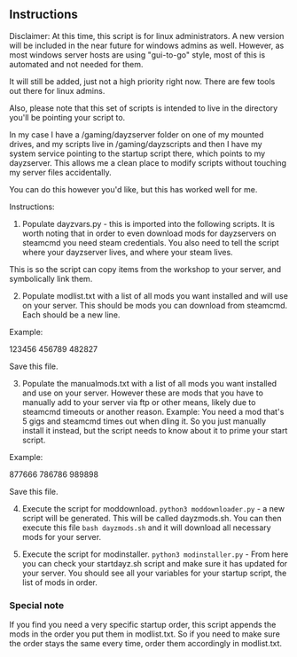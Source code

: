 ## Instructions

Disclaimer: At this time, this script is for linux administrators.
A new version will be included in the near future for windows admins as well.
However, as most windows server hosts are using "gui-to-go" style, most of this is
automated and not needed for them.

It will still be added, just not a high priority right now. There are few tools out there
for linux admins.

Also, please note that this set of scripts is intended to live in the directory you'll be pointing your script to.

In my case I have a /gaming/dayzserver folder on one of my mounted drives, and my scripts live in /gaming/dayzscripts
and then I have my system service pointing to the startup script there, which points to my dayzserver.
This allows me a clean place to modify scripts without touching my server files accidentally.

You can do this however you'd like, but this has worked well for me.

Instructions:

1.  Populate dayzvars.py - this is imported into the following scripts. It is worth noting that
    in order to even download mods for dayzservers on steamcmd you need steam credentials. You also
    need to tell the script where your dayzserver lives, and where your steam lives.

This is so the script can copy items from the workshop to your server, and symbolically link them.

2.  Populate modlist.txt with a list of all mods you want installed and will use on your server.
    This should be mods you can download from steamcmd. Each should be a new line.

Example:

123456
456789
482827

Save this file.

3.  Populate the manualmods.txt with a list of all mods you want installed and use on your server.
    However these are mods that you have to manually add to your server via ftp or other means,
    likely due to steamcmd timeouts or another reason. Example: You need a mod that's 5 gigs and steamcmd times out when dling it.
    So you just manually install it instead, but the script needs to know about it to prime your start script.

Example:

877666
786786
989898

Save this file.

4.  Execute the script for moddownload. `python3 moddownloader.py` - a new script will be generated.
    This will be called dayzmods.sh. You can then execute this file `bash dayzmods.sh` and it will download
    all necessary mods for your server.

5.  Execute the script for modinstaller. `python3 modinstaller.py` - From here you can check your startdayz.sh script
    and make sure it has updated for your server. You should see all your variables for your startup script, the list of mods in order.

### Special note

If you find you need a very specific startup order, this script appends the mods in the order you put them in modlist.txt.
So if you need to make sure the order stays the same every time, order them accordingly in modlist.txt.
